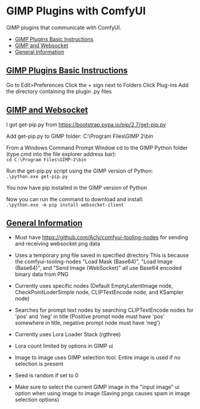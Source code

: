 # GIMP Plugins with ComfyUI

GIMP plugins that communicate with ComfyUI.

* <a href="#plugins">GIMP Plugins Basic Instructions</a>
* <a href="#websocket">GIMP and Websocket
* <a href="#info">General Information</a>

## <a id="plugins" href="#toc">GIMP Plugins Basic Instructions</a>
Go to Edit>Preferences
Click the + sign next to Folders
Click Plug-ins
Add the directory containing the plugin .py files

## <a id="websocket" href="#toc">GIMP and Websocket</a>
I got get-pip.py from https://bootstrap.pypa.io/pip/2.7/get-pip.py

Add get-pip.py to GIMP folder: C:\Program Files\GIMP 2\bin 

From a Windows Command Prompt Window cd to the GIMP Python folder (type cmd into the file explorer address bar):  
`cd C:\Program Files\GIMP-2\bin`

Run the get-pip.py script using the GIMP version of Python:  
`.\python.exe get-pip.py`

You now have pip installed in the GIMP version of Python

Now you can run the command to download and install:  
`.\python.exe -m pip install websocket-client`

## <a id="info" href="#toc">General Information</a>
* Must have https://github.com/Acly/comfyui-tooling-nodes for sending and receiving websocket png data

* Uses a temporary png file saved in specified directory
This is because the comfyui-tooling-nodes "Load Mask (Base64)", "Load Image (Base64)", and "Send Image (WebSocket)"
all use Base64 encoded binary data from PNG

* Currently uses specific nodes
(Default EmptyLatentImage node, CheckPointLoderSimple node, CLIPTextEncode node, and KSampler node)

* Searches for prompt text nodes by searching CLIPTextEncode nodes for 'pos' and 'neg' in title
(Positive prompt node must have 'pos' somewhere in title, negative prompt node must have 'neg')

* Currently uses Lora Loader Stack (rgthree)

* Lora count limited by options in GIMP ui

* Image to image uses GIMP selection tool. Entire image is used if no selection is present

* Seed is random if set to 0

* Make sure to select the current GIMP image in the "input image" ui option when using image to image
(Saving pngs causes spam in image selection options)